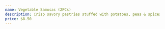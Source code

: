 ```yaml
---
name: Vegetable Samosas (2PCs)
description: Crisp savory pastries stuffed with potatoes, peas & spices served with mint sauce
price: $8.50
---
```

